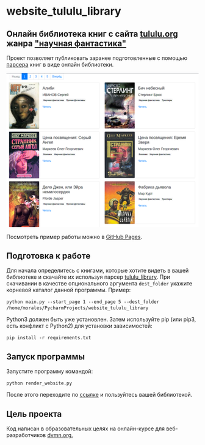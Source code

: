 # website_tululu_library
## Онлайн библиотека книг с сайта [tululu.org](https://tululu.org/) жанра ["научная фантастика"](https://tululu.org/l55/)
Проект позволяет публиковать заранее подготовленные с помощью [парсера](https://github.com/kostyamorales/tululu_library) книг в виде онлайн библиотеки.

![Alt text](screenshot/site.png?raw=true "Optional Title")


Посмотреть пример работы можно в [GitHub Pages](https://kostyamorales.github.io/website_tululu_library/pages/index1.html).

## Подготовка к работе
Для начала определитесь с книгами, которые хотите видеть в вашей библиотеке и скачайте их используя парсер [tululu_library](https://github.com/kostyamorales/tululu_library).
При скачивании в качестве опционального аргумента `dest_folder` укажите корневой каталог данной программы. Пример:
```
python main.py --start_page 1 --end_page 5 --dest_folder /home/morales/PycharmProjects/website_tululu_library
```  

Python3 должен быть уже установлен. Затем используйте pip (или pip3, есть конфликт с Python2) для установки зависимостей:
```
pip install -r requirements.txt
```
## Запуск программы
Запустите программу командой:
```
python render_website.py
```
После этого переходите по [ссылке](http://127.0.0.1:5500/) и пользуйтесь вашей библиотекой.

## Цель проекта

Код написан в образовательных целях на онлайн-курсе для веб-разработчиков [dvmn.org.](https://dvmn.org/)
